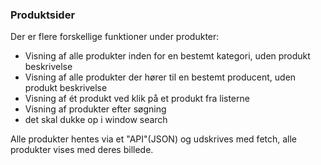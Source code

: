 
### Produktsider
Der er flere forskellige funktioner under produkter:
* Visning af alle produkter inden for en bestemt kategori, uden produkt beskrivelse
* Visning af alle produkter der hører til en bestemt producent, uden produkt beskrivelse
* Visning af ét produkt ved klik på et produkt fra listerne
* Visning af produkter efter søgning 
* det skal dukke op i window search 

Alle produkter hentes via et "API"(JSON) og udskrives med fetch, alle produkter vises med deres billede.